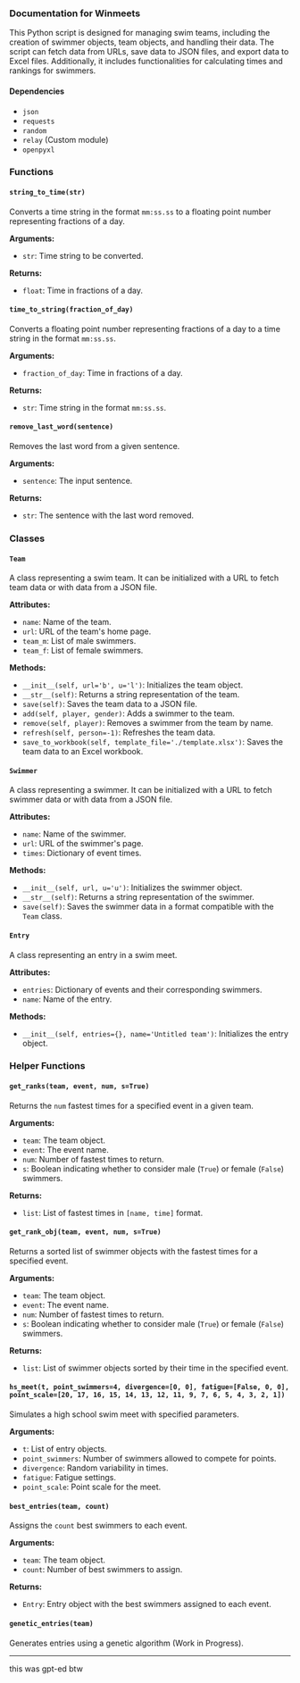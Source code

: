 

### Documentation for Winmeets

This Python script is designed for managing swim teams, including the creation of swimmer objects, team objects, and handling their data. The script can fetch data from URLs, save data to JSON files, and export data to Excel files. Additionally, it includes functionalities for calculating times and rankings for swimmers.

#### Dependencies
- `json`
- `requests`
- `random`
- `relay` (Custom module)
- `openpyxl`

### Functions

#### `string_to_time(str)`
Converts a time string in the format `mm:ss.ss` to a floating point number representing fractions of a day.

**Arguments:**
- `str`: Time string to be converted.

**Returns:**
- `float`: Time in fractions of a day.

#### `time_to_string(fraction_of_day)`
Converts a floating point number representing fractions of a day to a time string in the format `mm:ss.ss`.

**Arguments:**
- `fraction_of_day`: Time in fractions of a day.

**Returns:**
- `str`: Time string in the format `mm:ss.ss`.

#### `remove_last_word(sentence)`
Removes the last word from a given sentence.

**Arguments:**
- `sentence`: The input sentence.

**Returns:**
- `str`: The sentence with the last word removed.

### Classes

#### `Team`
A class representing a swim team. It can be initialized with a URL to fetch team data or with data from a JSON file.

**Attributes:**
- `name`: Name of the team.
- `url`: URL of the team's home page.
- `team_m`: List of male swimmers.
- `team_f`: List of female swimmers.

**Methods:**
- `__init__(self, url='b', u='l')`: Initializes the team object.
- `__str__(self)`: Returns a string representation of the team.
- `save(self)`: Saves the team data to a JSON file.
- `add(self, player, gender)`: Adds a swimmer to the team.
- `remove(self, player)`: Removes a swimmer from the team by name.
- `refresh(self, person=-1)`: Refreshes the team data.
- `save_to_workbook(self, template_file='./template.xlsx')`: Saves the team data to an Excel workbook.

#### `Swimmer`
A class representing a swimmer. It can be initialized with a URL to fetch swimmer data or with data from a JSON file.

**Attributes:**
- `name`: Name of the swimmer.
- `url`: URL of the swimmer's page.
- `times`: Dictionary of event times.

**Methods:**
- `__init__(self, url, u='u')`: Initializes the swimmer object.
- `__str__(self)`: Returns a string representation of the swimmer.
- `save(self)`: Saves the swimmer data in a format compatible with the `Team` class.

#### `Entry`
A class representing an entry in a swim meet.

**Attributes:**
- `entries`: Dictionary of events and their corresponding swimmers.
- `name`: Name of the entry.

**Methods:**
- `__init__(self, entries={}, name='Untitled team')`: Initializes the entry object.

### Helper Functions

#### `get_ranks(team, event, num, s=True)`
Returns the `num` fastest times for a specified event in a given team.

**Arguments:**
- `team`: The team object.
- `event`: The event name.
- `num`: Number of fastest times to return.
- `s`: Boolean indicating whether to consider male (`True`) or female (`False`) swimmers.

**Returns:**
- `list`: List of fastest times in `[name, time]` format.

#### `get_rank_obj(team, event, num, s=True)`
Returns a sorted list of swimmer objects with the fastest times for a specified event.

**Arguments:**
- `team`: The team object.
- `event`: The event name.
- `num`: Number of fastest times to return.
- `s`: Boolean indicating whether to consider male (`True`) or female (`False`) swimmers.

**Returns:**
- `list`: List of swimmer objects sorted by their time in the specified event.

#### `hs_meet(t, point_swimmers=4, divergence=[0, 0], fatigue=[False, 0, 0], point_scale=[20, 17, 16, 15, 14, 13, 12, 11, 9, 7, 6, 5, 4, 3, 2, 1])`
Simulates a high school swim meet with specified parameters.

**Arguments:**
- `t`: List of entry objects.
- `point_swimmers`: Number of swimmers allowed to compete for points.
- `divergence`: Random variability in times.
- `fatigue`: Fatigue settings.
- `point_scale`: Point scale for the meet.

#### `best_entries(team, count)`
Assigns the `count` best swimmers to each event.

**Arguments:**
- `team`: The team object.
- `count`: Number of best swimmers to assign.

**Returns:**
- `Entry`: Entry object with the best swimmers assigned to each event.

#### `genetic_entries(team)`
Generates entries using a genetic algorithm (Work in Progress).

---

this was gpt-ed btw